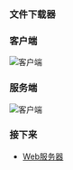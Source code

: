 ### 文件下载器  

### 客户端  
![客户端](https://github.com/KissMyLady/Web-of-Python/blob/master/HttpProtocol/down_client.jpg)  

### 服务端  
![客户端](https://github.com/KissMyLady/Web-of-Python/blob/master/HttpProtocol/down_server.jpg)  


### 接下来  
- [Web服务器](https://github.com/KissMyLady/Web-of-Python/blob/master/Web_Server/Socket_1.md)  

